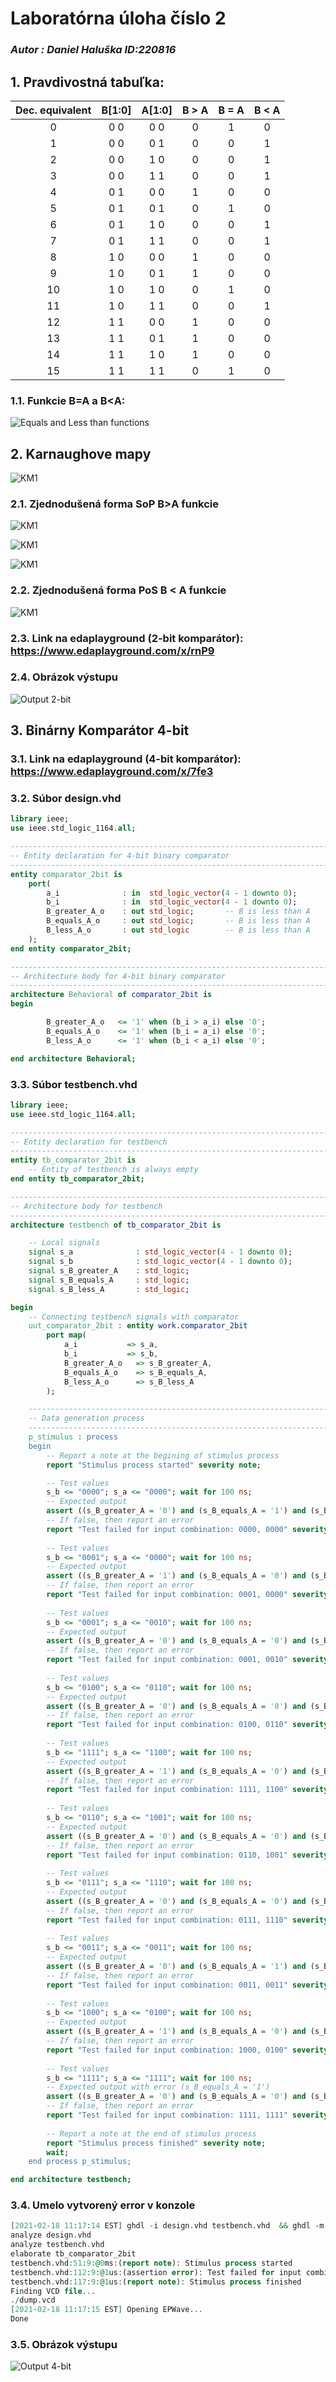 # Laboratórna úloha číslo 2
### *Autor : Daniel Haluška ID:220816*


## 1. Pravdivostná tabuľka:

| **Dec. equivalent** | **B[1:0]** | **A[1:0]** | **B > A** | **B = A** | **B < A** |
| :-: | :-: | :-: | :-: | :-: | :-: |
| 0 | 0 0 | 0 0 | 0 | 1 | 0 |
| 1 | 0 0 | 0 1 | 0 | 0 | 1 |
| 2 | 0 0 | 1 0 | 0 | 0 | 1 |
| 3 | 0 0 | 1 1 | 0 | 0 | 1 |
| 4 | 0 1 | 0 0 | 1 | 0 | 0 |
| 5 | 0 1 | 0 1 | 0 | 1 | 0 |
| 6 | 0 1 | 1 0 | 0 | 0 | 1 |
| 7 | 0 1 | 1 1 | 0 | 0 | 1 |
| 8 | 1 0 | 0 0 | 1 | 0 | 0 |
| 9 | 1 0 | 0 1 | 1 | 0 | 0 |
| 10 | 1 0 | 1 0 | 0 | 1 | 0 |
| 11 | 1 0 | 1 1 | 0 | 0 | 1 |
| 12 | 1 1 | 0 0 | 1 | 0 | 0 |
| 13 | 1 1 | 0 1 | 1 | 0 | 0 |
| 14 | 1 1 | 1 0 | 1 | 0 | 0 |
| 15 | 1 1 | 1 1 | 0 | 1 | 0 |

### 1.1. Funkcie B=A a B<A:

![Equals and Less than functions](Images/rovnice.png)

## 2. Karnaughove mapy

![KM1](Images/KM1.png)

### 2.1. Zjednodušená forma SoP B>A funkcie 

![KM1](Images/KMR1.png)

![KM1](Images/KM2.png)

![KM1](Images/KM3.png)

### 2.2. Zjednodušená forma PoS B < A funkcie 

![KM1](Images/KMR3.png)

### 2.3. Link na edaplayground (2-bit komparátor): https://www.edaplayground.com/x/rnP9

### 2.4. Obrázok výstupu 

![Output 2-bit](Images/2bOUT.png)

## 3. Binárny Komparátor 4-bit

### 3.1. Link na edaplayground (4-bit komparátor): https://www.edaplayground.com/x/7fe3

### 3.2. Súbor design.vhd

```vhdl
library ieee;
use ieee.std_logic_1164.all;

------------------------------------------------------------------------
-- Entity declaration for 4-bit binary comparator
------------------------------------------------------------------------
entity comparator_2bit is
    port(
        a_i              : in  std_logic_vector(4 - 1 downto 0);
        b_i           	 : in  std_logic_vector(4 - 1 downto 0);
        B_greater_A_o    : out std_logic;       -- B is less than A
        B_equals_A_o     : out std_logic;       -- B is less than A
        B_less_A_o       : out std_logic        -- B is less than A
    );
end entity comparator_2bit;

------------------------------------------------------------------------
-- Architecture body for 4-bit binary comparator
------------------------------------------------------------------------
architecture Behavioral of comparator_2bit is
begin

    	B_greater_A_o   <= '1' when (b_i > a_i) else '0';
    	B_equals_A_o    <= '1' when (b_i = a_i) else '0';
    	B_less_A_o      <= '1' when (b_i < a_i) else '0';

end architecture Behavioral;
```
### 3.3. Súbor testbench.vhd

```vhdl
library ieee;
use ieee.std_logic_1164.all;

------------------------------------------------------------------------
-- Entity declaration for testbench
------------------------------------------------------------------------
entity tb_comparator_2bit is
    -- Entity of testbench is always empty
end entity tb_comparator_2bit;

------------------------------------------------------------------------
-- Architecture body for testbench
------------------------------------------------------------------------
architecture testbench of tb_comparator_2bit is

    -- Local signals
    signal s_a       		: std_logic_vector(4 - 1 downto 0);
    signal s_b     		    : std_logic_vector(4 - 1 downto 0);
    signal s_B_greater_A 	: std_logic;
    signal s_B_equals_A  	: std_logic;
    signal s_B_less_A    	: std_logic;

begin
    -- Connecting testbench signals with comparator
    uut_comparator_2bit : entity work.comparator_2bit
        port map(
            a_i           => s_a,
            b_i           => s_b,
            B_greater_A_o 	=> s_B_greater_A,
            B_equals_A_o  	=> s_B_equals_A,
            B_less_A_o    	=> s_B_less_A
        );

    --------------------------------------------------------------------
    -- Data generation process
    --------------------------------------------------------------------
    p_stimulus : process
    begin
        -- Report a note at the begining of stimulus process
        report "Stimulus process started" severity note;

        -- Test values
        s_b <= "0000"; s_a <= "0000"; wait for 100 ns;
        -- Expected output
        assert ((s_B_greater_A = '0') and (s_B_equals_A = '1') and (s_B_less_A = '0'))
        -- If false, then report an error
        report "Test failed for input combination: 0000, 0000" severity error;
        
        -- Test values
        s_b <= "0001"; s_a <= "0000"; wait for 100 ns;
        -- Expected output
        assert ((s_B_greater_A = '1') and (s_B_equals_A = '0') and (s_B_less_A = '0'))
        -- If false, then report an error
        report "Test failed for input combination: 0001, 0000" severity error;
        
        -- Test values
        s_b <= "0001"; s_a <= "0010"; wait for 100 ns;
        -- Expected output
        assert ((s_B_greater_A = '0') and (s_B_equals_A = '0') and (s_B_less_A = '1'))
        -- If false, then report an error
        report "Test failed for input combination: 0001, 0010" severity error;
        
        -- Test values
        s_b <= "0100"; s_a <= "0110"; wait for 100 ns;
        -- Expected output
        assert ((s_B_greater_A = '0') and (s_B_equals_A = '0') and (s_B_less_A = '1'))
        -- If false, then report an error
        report "Test failed for input combination: 0100, 0110" severity error;
        
        -- Test values
        s_b <= "1111"; s_a <= "1100"; wait for 100 ns;
        -- Expected output
        assert ((s_B_greater_A = '1') and (s_B_equals_A = '0') and (s_B_less_A = '0'))
        -- If false, then report an error
        report "Test failed for input combination: 1111, 1100" severity error;
        
        -- Test values
        s_b <= "0110"; s_a <= "1001"; wait for 100 ns;
        -- Expected output
        assert ((s_B_greater_A = '0') and (s_B_equals_A = '0') and (s_B_less_A = '1'))
        -- If false, then report an error
        report "Test failed for input combination: 0110, 1001" severity error;
        
        -- Test values
        s_b <= "0111"; s_a <= "1110"; wait for 100 ns;
        -- Expected output
        assert ((s_B_greater_A = '0') and (s_B_equals_A = '0') and (s_B_less_A = '1'))
        -- If false, then report an error
        report "Test failed for input combination: 0111, 1110" severity error;
        
        -- Test values
        s_b <= "0011"; s_a <= "0011"; wait for 100 ns;
        -- Expected output
        assert ((s_B_greater_A = '0') and (s_B_equals_A = '1') and (s_B_less_A = '0'))
        -- If false, then report an error
        report "Test failed for input combination: 0011, 0011" severity error;
        
        -- Test values
        s_b <= "1000"; s_a <= "0100"; wait for 100 ns;
        -- Expected output
        assert ((s_B_greater_A = '1') and (s_B_equals_A = '0') and (s_B_less_A = '0'))
        -- If false, then report an error
        report "Test failed for input combination: 1000, 0100" severity error;
        
        -- Test values
        s_b <= "1111"; s_a <= "1111"; wait for 100 ns;
        -- Expected output with error (s_B_equals_A = '1')
        assert ((s_B_greater_A = '0') and (s_B_equals_A = '0') and (s_B_less_A = '0'))
        -- If false, then report an error
        report "Test failed for input combination: 1111, 1111" severity error;
        
        -- Report a note at the end of stimulus process
        report "Stimulus process finished" severity note;
        wait;
    end process p_stimulus;

end architecture testbench;
```
### 3.4. Umelo vytvorený error v konzole 

```vhdl
[2021-02-18 11:17:14 EST] ghdl -i design.vhd testbench.vhd  && ghdl -m  tb_comparator_2bit && ghdl -r  tb_comparator_2bit   --vcd=dump.vcd && sed -i 's/^U/X/g; s/^-/X/g; s/^H/1/g; s/^L/0/g' dump.vcd 
analyze design.vhd
analyze testbench.vhd
elaborate tb_comparator_2bit
testbench.vhd:51:9:@0ms:(report note): Stimulus process started
testbench.vhd:112:9:@1us:(assertion error): Test failed for input combination: 1111, 1111
testbench.vhd:117:9:@1us:(report note): Stimulus process finished
Finding VCD file...
./dump.vcd
[2021-02-18 11:17:15 EST] Opening EPWave...
Done
```
### 3.5. Obrázok výstupu 

![Output 4-bit](Images/4bOUT.png)